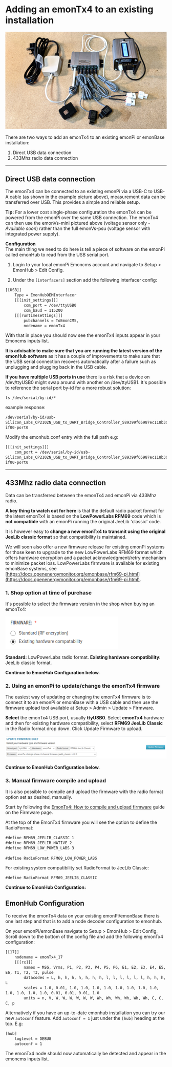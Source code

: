 # Adding an emonTx4 to an existing installation

![emontx4_emonpi.jpg](img/emontx4_emonpi.jpg)

There are two ways to add an emonTx4 to an existing emonPi or emonBase installation:

1. Direct USB data connection
2. 433Mhz radio data connection

---

## Direct USB data connection

The emonTx4 can be connected to an existing emonPi via a USB-C to USB-A cable (as shown in the example picture above), measurement data can be transferred over USB. This provides a simple and reliable setup.

**Tip:** For a lower cost single-phase configuration the emonTx4 can be powered from the emonPi over the same USB connection. The emonTx4 can then use the emonVs-mini pictured above (voltage sensor only - *Available soon*) rather than the full emonVs-psu (voltage sensor with integrated power supply).

**Configuration**<br>The main thing we need to do here is tell a piece of software on the emonPi called emonHub to read from the USB serial port. 

1. Login to your local emonPi Emoncms account and navigate to Setup > EmonHub > Edit Config.

2. Under the `[interfacers]` section add the following interfacer config:

```
[[USB]]
    Type = EmonHubOEMInterfacer
    [[[init_settings]]]
        com_port = /dev/ttyUSB0
        com_baud = 115200
    [[[runtimesettings]]]
        pubchannels = ToEmonCMS,
        nodename = emonTx4
```

With that in place you should now see the emonTx4 inputs appear in your Emoncms inputs list.

**It is advisable to make sure that you are running the latest version of the emonHub software** as it has a couple of improvements to make sure that the USB serial connection recovers automatically after a failure such as unplugging and plugging back in the USB cable.

**If you have multiple USB ports in use** there is a risk that a device on /dev/ttyUSB0 might swap around with another on /dev/ttyUSB1. It's possible to reference the serial port by-id for a more robust solution:

    ls /dev/serial/by-id/*
    
example response:

    /dev/serial/by-id/usb-Silicon_Labs_CP2102N_USB_to_UART_Bridge_Controller_589399f65987ec118b30e33719c2d21c-if00-port0

Modify the emonhub.conf entry with the full path e.g:

    [[[init_settings]]]
        com_port = /dev/serial/by-id/usb-Silicon_Labs_CP2102N_USB_to_UART_Bridge_Controller_589399f65987ec118b30e33719c2d21c-if00-port0

---

## 433Mhz radio data connection

Data can be transferred between the emonTx4 and emonPi via 433Mhz radio. 

**A key thing to watch out for here** is that the default radio packet format for the latest emonTx4 is based on the **LowPowerLabs RFM69** code which is **not compatible** with an emonPi running the original JeeLib 'classic' code.

It is however easy to **change a new emonTx4 to transmit using the original JeeLib classic format** so that compatibility is maintained.

We will soon also offer a new firmware release for existing emonPi systems for those keen to upgrade to the new LowPowerLabs RFM69 format which offers hardware encryption and a packet acknowledgment/retry mechanism to minimize packet loss. LowPowerLabs firmware is available for existing emonBase systems, see [https://docs.openenergymonitor.org/emonbase/rfm69-pi.html](https://docs.openenergymonitor.org/emonbase/rfm69-pi.html).

### 1. Shop option at time of purchase

It's possible to select the firmware version in the shop when buying an emonTx4:

![firmware_selection_shop.png](img/firmware_selection_shop.png)

**Standard:** LowPowerLabs radio format. **Existing hardware compatibility:** JeeLib classic format.

**Continue to EmonHub Configuration below.**

### 2. Using an emonPi to update/change the emonTx4 firmware

The easiest way of updating or changing the emonTx4 firmware is to connect it to an emonPi or emonBase with a USB cable and then use the firmware upload tool available at Setup > Admin > Update > Firmware.

**Select** the emonTx4 USB port, usually **ttyUSB0**. Select **emonTx4** hardware and then for existing hardware compatibility, select **RFM69 JeeLib Classic** in the Radio format drop down. Click Update Firmware to upload.

![emonpi_firmware_change_classic.png](img/emonpi_firmware_change_classic.png)

**Continue to EmonHub Configuration below.**

### 3. Manual firmware compile and upload

It is also possible to compile and upload the firmware with the radio format option set as desired, manually.

Start by following the [EmonTx4: How to compile and upload firmware](firmware.md) guide on the Firmware page.

At the top of the EmonTx4 firmware you will see the option to define the RadioFormat:

```
#define RFM69_JEELIB_CLASSIC 1
#define RFM69_JEELIB_NATIVE 2
#define RFM69_LOW_POWER_LABS 3

#define RadioFormat RFM69_LOW_POWER_LABS
```

For existing system compatibility set RadioFormat to JeeLib Classic:

    #define RadioFormat RFM69_JEELIB_CLASSIC

**Continue to EmonHub Configuration:**

## EmonHub Configuration

To receive the emonTx4 data on your existing emonPi/emonBase there is one last step and that is to add a node decoder configuration to emonhub. 

On your emonPi/emonBase navigate to Setup > EmonHub > Edit Config. Scroll down to the bottom of the config file and add the following emonTx4 configuration:

```
[[17]]
    nodename = emonTx4_17
    [[[rx]]]
        names = MSG, Vrms, P1, P2, P3, P4, P5, P6, E1, E2, E3, E4, E5, E6, T1, T2, T3, pulse
        datacodes = L, h, h, h, h, h, h, h, l, l, l, l, l, l, h, h, h, L
        scales = 1.0, 0.01, 1.0, 1.0, 1.0, 1.0, 1.0, 1.0, 1.0, 1.0, 1.0, 1.0, 1.0, 1.0, 0.01, 0.01, 0.01, 1.0
        units = n, V, W, W, W, W, W, W, Wh, Wh, Wh, Wh, Wh, Wh, C, C, C, p
```

Alternatively if you have an up-to-date emonhub installation you can try our new  `autoconf` feature. Add `autoconf = 1` just under the `[hub]` heading at the top. E.g:

```
[hub]
    loglevel = DEBUG
    autoconf = 1
```

The emonTx4 node should now automatically be detected and appear in the emoncms inputs list.
